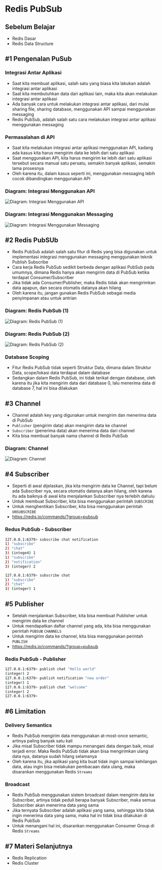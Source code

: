 # Redis PubSub

## Sebelum Belajar

- Redis Dasar
- Redis Data Structure

## #1 Pengenalan PuSub

### Integrasi Antar Aplikasi

- Saat kita membuat aplikasi, salah satu yang biasa kita lakukan adalah integrasi antar aplikasi
- Saat kita membutuhkan data dari aplikasi lain, maka kita akan melakukan integrasi antar aplikasi
- Ada banyak cara untuk melakukan integrasi antar aplikasi, dari mulai sharing file, sharing database, menggunakan API sampai menggunakan messaging
- Redis PubSub, adalah salah satu cara melakukan integrasi antar aplikasi menggunakan messaging

### Permasalahan di API

- Saat kita melakukan integrasi antar aplikasi menggunakan API, kadang ada kasus kita harus mengirim data ke lebih dari satu aplikasi
- Saat menggunakan API, kita harus mengirim ke lebih dari satu aplikasi tersebut secara manual satu persatu, semakin banyak aplikasi, semakin lama prosesnya
- Oleh karena itu, dalam kasus seperti ini, menggunakan messaging lebih cocok dibandingkan menggunakan API

### Diagram: Integrasi Menggunakan API

![Diagram: Integrasi Menggunakan API](./images/redis-pubsub-01.jpg)

### Diagram: Integrasi Menggunakan Messaging

![Diagram: Integrasi Menggunakan Messaging](./images/redis-pubsub-02.jpg)

## #2 Redis PubSUb

- Redis PubSub adalah salah satu fitur di Redis yang bisa digunakan untuk implementasi integrasi menggunakan messaging menggunakan teknik Publish Subscribe
- Cara kerja Redis PubSub sedikit berbeda dengan aplikasi PubSub pada umumnya, dimana Redis hanya akan mengirim data di PubSub ketika terdapat Consumer/Subscriber
- Jika tidak ada Consumer/Publisher, maka Redis tidak akan mengirimkan data apapun, dan secara otomatis datanya akan hilang
- Oleh karena itu, jangan gunakan Redis PubSub sebagai media penyimpanan atau untuk antrian

### Diagram: Redis PubSub (1)

![Diagram: Redis PubSub (1)](./images/redis-pubsub-03.jpg)

### Diagram: Redis PubSub (2)

![Diagram: Redis PubSub (2)](./images/redis-pubsub-04.jpg)

### Database Scoping

- Fitur Redis PubSub tidak seperti Struktur Data, dimana dalam Struktur Data, scope/lokasi data terdapat dalam database
- Sedangkan dalam Redis PubSub, ini tidak terikat dengan database, oleh karena itu jika kita mengirim data dari database 0, lalu menerima data di database 7, hal ini bisa dilakukan

## #3 Channel

- Channel adalah key yang digunakan untuk mengirim dan menerima data di PubSub
- `Publisher` (pengirim data) akan mengirim data ke channel
- `Subscriber` (penerima data) akan menerima data dari channel
- Kita bisa membuat banyak nama channel di Redis PubSub

### Diagram: Channel

![Diagram: Channel](./images/redis-pubsub-05.jpg)

## #4 Subscriber

- Seperti di awal dijelaskan, jika kita mengirim data ke Channel, tapi belum ada Subscriber nya, secara otomatis datanya akan hilang, oleh karena itu ada baiknya di awal kita menjalankan Subscriber nya terlebih dahulu
- Untuk membuat Subscriber, kita bisa menggunakan perintah `SUBSCRIBE`
- Untuk menghentikan Subscriber, kita bisa menggunakan perintah `UNSUBSCRIBE`
- <https://redis.io/commands/?group=pubsub>

### Redus PubSub - Subscriber

```sh
127.0.0.1:6379> subscribe chat notification
1) "subscribe"
2) "chat"
3) (intege4) 1
1) "subscribe"
2) "notification"
3) (integer) 2

127.0.0.1:6379> subscribe chat
1) "subscribe"
2) "chat"
3) (integer) 1
```

## #5 Publisher

- Setelah menjalankan Subscriber, kita bisa membuat Publisher untuk mengirim data ke channel
- Untuk mendapatkan daftar channel yang ada, kita bisa menggunakan perintah `PUBSUB` `CHANNELS`
- Untuk mengirim data ke channel, kita bisa menggunakan perintah `PUBLISH`
- <https://redis.io/commands/?group=pubsub>

### Redis PubSub - Publisher

```sh
127.0.0.1:6379> publish chat "Hello world"
(integer) 2
127.0.0.1:6379> publish notification "new order"
(integer) 1
127.0.0.1:6379> publish chat "welcome"
(integer) 2
127.0.0.1:6379>
```

## #6 Limitation

### Delivery Semantics

- Redis PubSub mengirim data menggunakan at-most-once semantic, artinya paling banyak satu kali
- Jika misal Subscriber tidak mampu menangani data dengan baik, misal terjadi error. Maka Redis PubSub tidak akan bisa mengirimkan ulang data nya, datanya sudah hilang selamanya
- Oleh karena itu, jika aplikasi yang kita buat tidak ingin sampai kehilangan data, atau ingin bisa melakukan pembacaan data ulang, maka disarankan menggunakan Redis `Streams`

### Broadcast

- Redis PubSub menggunakan sistem broadcast dalam mengirim data ke Subscriber, artinya tidak peduli berapa banyak Subscriber, maka semua Subscriber akan menerima data yang sama
- Jika ternyata Subscriber adalah aplikasi yang sama, sehingga kita tidak ingin menerima data yang sama, maka hal ini tidak bisa dilakukan di Redis PubSub
- Untuk menangani hal ini, disarankan menggunakan Consumer Group di Redis `Streams`

## #7 Materi Selanjutnya

- Redis Replication
- Redis Cluster
